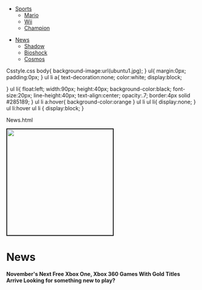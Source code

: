 


<!DOCTYPE html>
<html>
	<head>
		<title></title>
		<link href="cssstyle.css" rel="stylesheet" type="text/css">
		<meta name="viewport" content="width=device-width, initial-scale=1">
	</head>
<body>
	<p> 
		<ul>
			<li><a href="Intertain.html">Sports</a>
				<ul>
					<li><a href="Mario SportsMix.html">Mario</a></li>
					<li><a href="Wii Sports.html">Wii</a></li>
					<li><a href="Sports Champions.html">Champion</a></li>
				</ul>
			</li>
		</ul>	
		<ul>	
			<li><a href="News.html">News</a>
				<ul>
					<li><a href="Shadow of Mordor.html">Shadow</a></li>
					<li><a href="Bioshock Infinite.html">Bioshock</a></li>
					<li><a href="Cosmos And Culture.html">Cosmos</a></li>
				</ul>
			</li>
		</ul>	
	</p>
</body>
</html>


Csstyle.css
body{
	background-image:url(ubuntu1.jpg);
}
ul{
	margin:0px; padding:0px;
}
ul li a{
  text-decoration:none;
  color:white;
  display:block;
  
}
ul li{
	float:left;
	width:90px;
	height:40px;
	background-color:black;
	font-size:20px;
	line-height:40px;
	text-align:center;
	opacity:.7;
	border:4px solid #285189;
}
ul li a:hover{
	background-color:orange
}
ul li ul li{
	display:none;
}
ul li:hover ul li {
	display:block;
}

News.html
<!DOCTYPE html>
<html>
	<head>
		<title></title>
		<link href="cssstyle.css" rel="stylesheet" type="text/css">
		<meta name="viewport" content="width=device-width, initial-scale=1">
	</head>
<body>
		<p><img src="News.png" border= "2px" width= "280px" height="280px />
			<a href="News.html"><h1>News</h1></a>		
				<p><b>November's Next Free Xbox One, Xbox 360 Games With Gold Titles Arrive
					Looking for something new to play?</b>
				</p>
		</p>
</body>
</html>
